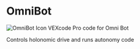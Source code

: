 # OmniBot
![OmniBot Icon](https://i.ibb.co/6nM110F/banner.png)
VEXcode Pro code for Omni Bot

Controls holonomic drive and runs autonomy code

